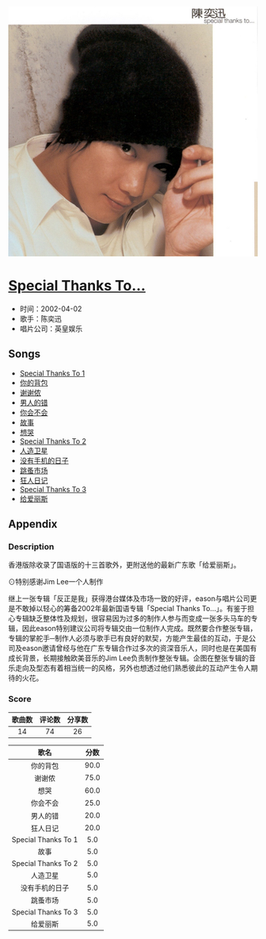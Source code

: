 <p align="center">
	<img src="imgs/special_thanks_to….jpg" alt="album_img" />
</p>

# [Special Thanks To…](https://music.163.com/album?id=6565)

* 时间：2002-04-02
* 歌手：陈奕迅
* 唱片公司：英皇娱乐
## Songs

* [Special Thanks To 1](songs/special_thanks_to__67049/README.md)
* [你的背包](songs/你的背包_67050/README.md)
* [谢谢侬](songs/谢谢侬_67051/README.md)
* [男人的错](songs/男人的错_67054/README.md)
* [你会不会](songs/你会不会_67057/README.md)
* [故事](songs/故事_67060/README.md)
* [想哭](songs/想哭_67063/README.md)
* [Special Thanks To 2](songs/special_thanks_to__67064/README.md)
* [人造卫星](songs/人造卫星_67067/README.md)
* [没有手机的日子](songs/没有手机的日子_67069/README.md)
* [跳蚤市场](songs/跳蚤市场_67072/README.md)
* [狂人日记](songs/狂人日记_67075/README.md)
* [Special Thanks To 3](songs/special_thanks_to__67078/README.md)
* [给爱丽斯](songs/给爱丽斯_67081/README.md)
## Appendix

### Description

香港版除收录了国语版的十三首歌外，更附送他的最新广东歌「给爱丽斯」。

⊙特别感谢Jim Lee一个人制作

继上一张专辑「反正是我」获得港台媒体及市场一致的好评，eason与唱片公司更是不敢掉以轻心的筹备2002年最新国语专辑「Special Thanks To...」。有鉴于担心专辑缺乏整体性及规划，很容易因为过多的制作人参与而变成一张多头马车的专辑，因此eason特别建议公司将专辑交由一位制作人完成。既然要合作整张专辑，专辑的掌舵手─制作人必须与歌手已有良好的默契，方能产生最佳的互动，于是公司及eason邀请曾经与他在广东专辑合作过多次的资深音乐人，同时也是在美国有成长背景，长期接触欧美音乐的Jim Lee负责制作整张专辑。企图在整张专辑的音乐走向及型态有着相当统一的风格，另外也想透过他们熟悉彼此的互动产生令人期待的火花。

### Score

|歌曲数|评论数|分享数|
|:---:|:---:|:---:|
|14|74|26|

|歌名|分数|
|:---:|:---:|
|你的背包|90.0
|谢谢侬|75.0
|想哭|60.0
|你会不会|25.0
|男人的错|20.0
|狂人日记|20.0
|Special Thanks To 1|5.0
|故事|5.0
|Special Thanks To 2|5.0
|人造卫星|5.0
|没有手机的日子|5.0
|跳蚤市场|5.0
|Special Thanks To 3|5.0
|给爱丽斯|5.0
